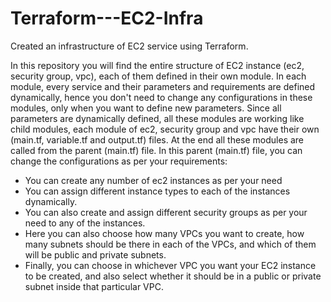 # Terraform---EC2-Infra
Created an infrastructure of EC2 service using Terraform.

In this repository you will find the entire structure of EC2 instance (ec2, security group, vpc), each of them defined in their own module.
In each module, every service and their parameters and requirements are defined dynamically, hence you don't need to change any configurations in these modules, only when you want to define new parameters.
Since all parameters are dynamically defined, all these modules are working like child modules, each module of ec2, security group and vpc have their own (main.tf, variable.tf and output.tf) files.
At the end all these modules are called from the parent (main.tf) file.
In this parent (main.tf) file, you can change the configurations as per your requirements:

- You can create any number of ec2 instances as per your need
- You can assign different instance types to each of the instances dynamically.
- You can also create and assign different security groups as per your need to any of the instances.
- Here you can also choose how many VPCs you want to create, how many subnets should be there in each of the VPCs, and which of them will be public and private subnets.
- Finally, you can choose in whichever VPC you want your EC2 instance to be created, and also select whether it should be in a public or private subnet inside that particular VPC.
